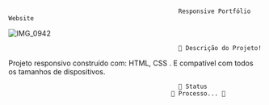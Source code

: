 #
                                                   Responsive Portfólio Website

![IMG_0942](https://user-images.githubusercontent.com/110480525/202200070-f36f0a24-1cdc-4228-affc-c10845a126dc.PNG)

                                                   📝 Descrição do Projeto!

Projeto responsivo construído com: HTML, CSS . E compatível com todos os tamanhos de dispositivos.
                                                   
                                                   
                                                   📍 Status
                                                 🚧 Processo... 🚧
